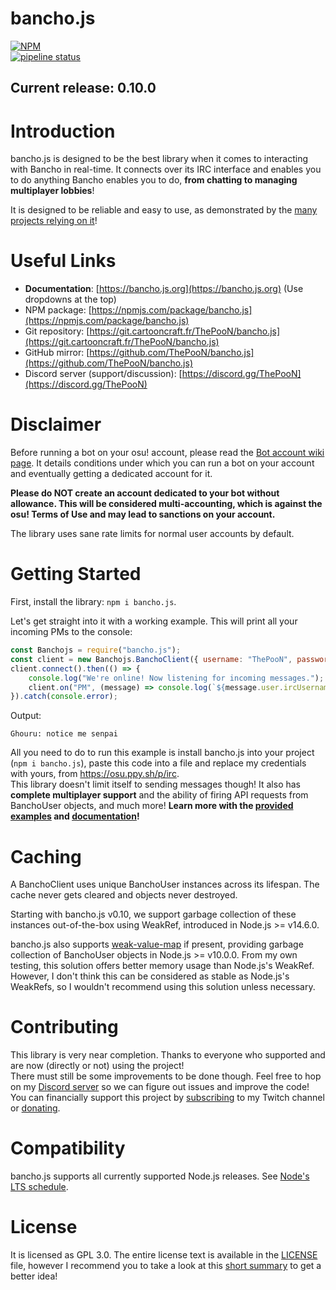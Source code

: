 # bancho.js

[![NPM](https://nodei.co/npm/bancho.js.png?compact=true)](https://nodei.co/npm/bancho.js/)  
[![pipeline status](https://git.cartooncraft.fr/ThePooN/bancho.js/badges/master/pipeline.svg)](https://git.cartooncraft.fr/ThePooN/bancho.js/commits/master)

## Current release: 0.10.0

# Introduction

bancho.js is designed to be the best library when it comes to interacting with Bancho in real-time. It connects over its IRC interface and enables you to do anything Bancho enables you to do, **from chatting to managing multiplayer lobbies**!

It is designed to be reliable and easy to use, as demonstrated by the [many projects relying on it](https://github.com/ThePooN/bancho.js/network/dependents)!

# Useful Links

- **Documentation**: [https://bancho.js.org](https://bancho.js.org) (Use dropdowns at the top)
- NPM package: [https://npmjs.com/package/bancho.js](https://npmjs.com/package/bancho.js)
- Git repository: [https://git.cartooncraft.fr/ThePooN/bancho.js](https://git.cartooncraft.fr/ThePooN/bancho.js)
- GitHub mirror: [https://github.com/ThePooN/bancho.js](https://github.com/ThePooN/bancho.js)
- Discord server (support/discussion): [https://discord.gg/ThePooN](https://discord.gg/ThePooN)

# Disclaimer

Before running a bot on your osu! account, please read the [Bot account wiki page](https://osu.ppy.sh/wiki/en/Bot_account).
It details conditions under which you can run a bot on your account and eventually getting a dedicated account for it.

**Please do NOT create an account dedicated to your bot without allowance. This will be considered multi-accounting, which is against the osu! Terms of Use and may lead to sanctions on your account.**

The library uses sane rate limits for normal user accounts by default.

# Getting Started

First, install the library: `npm i bancho.js`.

Let's get straight into it with a working example. This will print all your incoming PMs to the console:
```javascript
const Banchojs = require("bancho.js");
const client = new Banchojs.BanchoClient({ username: "ThePooN", password: "your_irc_password" });
client.connect().then(() => {
	console.log("We're online! Now listening for incoming messages.");
	client.on("PM", (message) => console.log(`${message.user.ircUsername}: ${message.message}`));
}).catch(console.error);
```
Output:
```
Ghouru: notice me senpai
```
All you need to do to run this example is install bancho.js into your project (`npm i bancho.js`), paste this code into a file and replace my credentials with yours, from https://osu.ppy.sh/p/irc.  
This library doesn't limit itself to sending messages though! It also has **complete multiplayer support** and the ability of firing API requests from BanchoUser objects, and much more! **Learn more with the [provided examples](https://github.com/ThePooN/bancho.js/tree/master/examples) and [documentation](https://bancho.js.org)!**

# Caching

A BanchoClient uses unique BanchoUser instances across its lifespan. The cache never gets cleared and objects never destroyed.

Starting with bancho.js v0.10, we support garbage collection of these instances out-of-the-box using WeakRef, introduced in Node.js >= v14.6.0.

bancho.js also supports [weak-value-map](https://www.npmjs.com/package/weak-value-map) if present, providing garbage collection of BanchoUser objects in Node.js >= v10.0.0.
From my own testing, this solution offers better memory usage than Node.js's WeakRef. However, I don't think this can be considered as stable as Node.js's WeakRefs, so I wouldn't recommend using this solution unless necessary.

# Contributing

This library is very near completion. Thanks to everyone who supported and are now (directly or not) using the project!  
There must still be some improvements to be done though. Feel free to hop on my [Discord server](https://discord.gg/ThePooN) so we can figure out issues and improve the code!  
You can financially support this project by [subscribing](https://twitch.tv/ThePooN/subscribe) to my Twitch channel or [donating](https://streamlabs.com/ThePooN).

# Compatibility

bancho.js supports all currently supported Node.js releases. See [Node's LTS schedule](https://nodejs.org/en/about/releases/).

# License

It is licensed as GPL 3.0. The entire license text is available in the [LICENSE](/LICENSE) file, however I recommend you to take a look at this [short summary](https://choosealicense.com/licenses/gpl-3.0/) to get a better idea!

